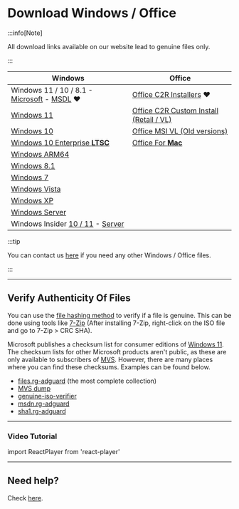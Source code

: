 # Download Windows / Office

:::info[Note]

All download links available on our website lead to genuine files only.

:::

| Windows                                                                                                                                                                                         | Office                                                                                                     |
|-------------------------------------------------------------------------------------------------------------------------------------------------------------------------------------------------|------------------------------------------------------------------------------------------------------------|
| Windows 11 / 10 / 8.1 - [Microsoft](https://www.microsoft.com/software-download) - [MSDL](https://msdl.gravesoft.dev/) ❤️                                                                       | [Office C2R Installers](https://gravesoft.dev/download_windows_office/office_c2r_links) ❤️                 |
| [Windows 11](windows_11_links.md)                                                                                                                                                               | [Office C2R Custom Install (Retail / VL)](https://gravesoft.dev/download_windows_office/office_c2r_custom) |
| [Windows 10](windows_10_links.md)                                                                                                                                                               | [Office MSI VL (Old versions)](office_msi_links.md)                                                        |
| [Windows 10 Enterprise **LTSC**](windows_ltsc_links.md)                                                                                                                                         | [Office For **Mac**](office_for_mac.md)                                                                    |
| [Windows ARM64](windows_arm_links.md)                                                                                                                                                           |                                                                                                            |
| [Windows 8.1](windows_8.1_links.md)                                                                                                                                                             |                                                                                                            |
| [Windows 7](windows_7_links.md)                                                                                                                                                                 |                                                                                                            |
| [Windows Vista](windows_vista_links.md)                                                                                                                                                         |                                                                                                            |
| [Windows XP](windows_xp_links.md)                                                                                                                                                               |                                                                                                            |
| [Windows Server](windows_server_links.md)                                                                                                                                                       |                                                                                                            |
| Windows Insider [10 / 11](https://www.microsoft.com/en-us/software-download/windowsinsiderpreviewiso) - [Server](https://www.microsoft.com/en-us/software-download/windowsinsiderpreviewserver) |                                                                                                            |


:::tip

You can contact us [here](https://discord.gg/tVFN4N84PP) if you need any other Windows / Office files.

:::

---

## Verify Authenticity Of Files

You can use the [file hashing method](https://en.wikipedia.org/wiki/File_verification) to verify if a file is genuine. This can be done using tools like [7-Zip](https://7-zip.org/) (After installing 7-Zip, right-click on the ISO file and go to 7-Zip > CRC SHA).

Microsoft publishes a checksum list for consumer editions of [Windows 11](https://www.microsoft.com/software-download/windows11). The checksum lists for other Microsoft products aren't public, as these are only available to subscribers of [MVS](https://visualstudio.microsoft.com/subscriptions/). However, there are many places where you can find these checksums. Examples can be found below.
 -  [files.rg-adguard](https://files.rg-adguard.net/search) (the most complete collection)
 -  [MVS dump](https://awuctl.github.io/mvs/)
 -  [genuine-iso-verifier](https://genuine-iso-verifier.weebly.com/)
 -  [msdn.rg-adguard](https://msdn.rg-adguard.net/)
 -  [sha1.rg-adguard](https://sha1.rg-adguard.net/)

---

### Video Tutorial

import ReactPlayer from 'react-player'

<ReactPlayer controls width='100%' height='auto' url='/how_to_verify_files.mp4' />

---

## Need help?

Check [here](contactus.md).
